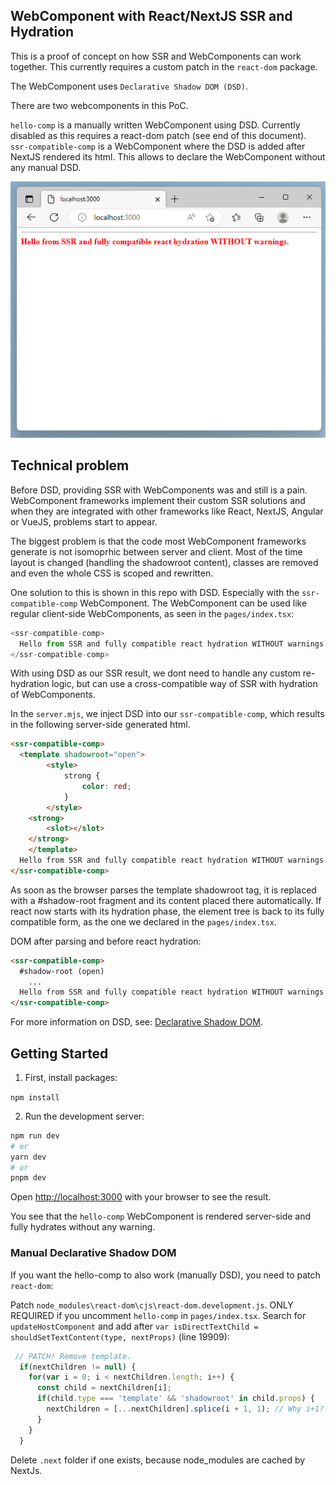 ## WebComponent with React/NextJS SSR and Hydration

This is a proof of concept on how SSR and WebComponents can work together. This currently requires a custom patch in the `react-dom` package.

The WebComponent uses `Declarative Shadow DOM (DSD)`.

There are two webcomponents in this PoC. 

`hello-comp` is a manually written WebComponent using DSD. Currently disabled as this requires a react-dom patch (see end of this document).
`ssr-compatible-comp` is a WebComponent where the DSD is added after NextJS rendered its html. This allows to declare the WebComponent without any manual DSD.

![Result](result.png)

## Technical problem

Before DSD, providing SSR with WebComponents was and still is a pain. WebComponent frameworks implement their custom SSR solutions and when they are integrated with 
other frameworks like React, NextJS, Angular or VueJS, problems start to appear.

The biggest problem is that the code most WebComponent frameworks generate is not isomoprhic between server and client. Most of the time layout is changed (handling the shadowroot content), classes are removed and even the whole CSS is scoped and rewritten.

One solution to this is shown in this repo with DSD. Especially with the `ssr-compatible-comp` WebComponent. The WebComponent can be used like regular client-side WebComponents, as seen in the `pages/index.tsx`:

```js
<ssr-compatible-comp>
  Hello from SSR and fully compatible react hydration WITHOUT warnings.
</ssr-compatible-comp>
```

With using DSD as our SSR result, we dont need to handle any custom re-hydration logic, but can use a cross-compatible way of SSR with hydration of WebComponents.

In the `server.mjs`, we inject DSD into our `ssr-compatible-comp`, which results in the following server-side generated html.

```html
<ssr-compatible-comp>
  <template shadowroot="open">
		<style>
			strong {
				color: red;
			}
		</style>
    <strong>
  		<slot></slot>
  	</strong>
	</template>
  Hello from SSR and fully compatible react hydration WITHOUT warnings.
</ssr-compatible-comp>
```

As soon as the browser parses the template shadowroot tag, it is replaced with a #shadow-root fragment and its content placed there automatically. 
If react now starts with its hydration phase, the element tree is back to its fully compatible form, as the one we declared in the `pages/index.tsx`.

DOM after parsing and before react hydration:

```html
<ssr-compatible-comp>
  #shadow-root (open)
    ...
  Hello from SSR and fully compatible react hydration WITHOUT warnings.
</ssr-compatible-comp>
```

For more information on DSD, see: [Declarative Shadow DOM](https://github.com/mfreed7/declarative-shadow-dom).

## Getting Started

1. First, install packages:

`npm install`


2. Run the development server:

```bash
npm run dev
# or
yarn dev
# or
pnpm dev
```

Open [http://localhost:3000](http://localhost:3000) with your browser to see the result.

You see that the `hello-comp` WebComponent is rendered server-side and fully hydrates without any warning.

### Manual Declarative Shadow DOM

If you want the hello-comp to also work (manually DSD), you need to patch `react-dom`:

Patch `node_modules\react-dom\cjs\react-dom.development.js`. ONLY REQUIRED if you uncomment `hello-comp` in `pages/index.tsx`.
Search for `updateHostComponent` and add after `var isDirectTextChild = shouldSetTextContent(type, nextProps)` (line 19909):

```js
 // PATCH! Remove template.
  if(nextChildren != null) {
    for(var i = 0; i < nextChildren.length; i++) {
      const child = nextChildren[i];
      if(child.type === 'template' && 'shadowroot' in child.props) {
        nextChildren = [...nextChildren].splice(i + 1, 1); // Why i+1? Splicing at 0 does remove the second item...
      }
    }
  }
```

Delete `.next` folder if one exists, because node_modules are cached by NextJs.
